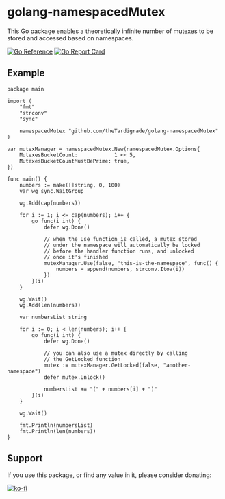 # golang-namespacedMutex

This Go package enables a theoretically infinite number of mutexes to be stored and accessed based on namespaces.

[![Go Reference](https://pkg.go.dev/badge/github.com/theTardigrade/golang-namespacedMutex/.svg)](https://pkg.go.dev/github.com/theTardigrade/golang-namespacedMutex/) [![Go Report Card](https://goreportcard.com/badge/github.com/theTardigrade/golang-namespacedMutex)](https://goreportcard.com/report/github.com/theTardigrade/golang-namespacedMutex)

## Example

```golang
package main

import (
	"fmt"
	"strconv"
	"sync"

	namespacedMutex "github.com/theTardigrade/golang-namespacedMutex"
)

var mutexManager = namespacedMutex.New(namespacedMutex.Options{
	MutexesBucketCount:            1 << 5,
	MutexesBucketCountMustBePrime: true,
})

func main() {
	numbers := make([]string, 0, 100)
	var wg sync.WaitGroup

	wg.Add(cap(numbers))

	for i := 1; i <= cap(numbers); i++ {
		go func(i int) {
			defer wg.Done()

			// when the Use function is called, a mutex stored
			// under the namespace will automatically be locked
			// before the handler function runs, and unlocked
			// once it's finished
			mutexManager.Use(false, "this-is-the-namespace", func() {
				numbers = append(numbers, strconv.Itoa(i))
			})
		}(i)
	}

	wg.Wait()
	wg.Add(len(numbers))

	var numbersList string

	for i := 0; i < len(numbers); i++ {
		go func(i int) {
			defer wg.Done()

			// you can also use a mutex directly by calling
			// the GetLocked function
			mutex := mutexManager.GetLocked(false, "another-namespace")
			defer mutex.Unlock()

			numbersList += "(" + numbers[i] + ")"
		}(i)
	}

	wg.Wait()

	fmt.Println(numbersList)
	fmt.Println(len(numbers))
}
```

## Support

If you use this package, or find any value in it, please consider donating:

[![ko-fi](https://ko-fi.com/img/githubbutton_sm.svg)](https://ko-fi.com/S6S2EIRL0)